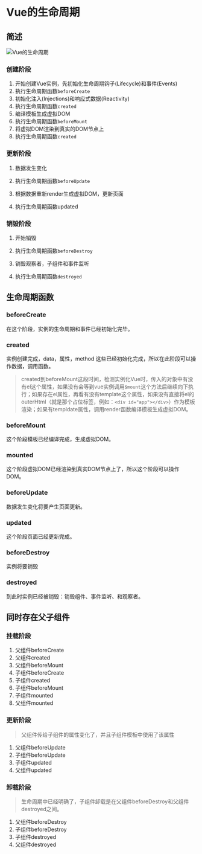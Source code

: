 # Vue的生命周期

## 简述

![Vue的生命周期](https://cn.vuejs.org/images/lifecycle.png)

### 创建阶段

1. 开始创建Vue实例，先初始化生命周期钩子(Lifecycle)和事件(Events)
2. 执行生命周期函数`beforeCreate`
3. 初始化注入(Injections)和响应式数据(Reactivity)
4. 执行生命周期函数`created`
5. 编译模板生成虚拟DOM
6. 执行生命周期函数`beforeMount`
7. 将虚拟DOM渲染到真实的DOM节点上
8. 执行生命周期函数`created`

### 更新阶段

1. 数据发生变化

2. 执行生命周期函数`beforeUpdate`

3. 根据数据重新render生成虚拟DOM，更新页面

4. 执行生命周期函数updated

### 销毁阶段

1. 开始销毁

2. 执行生命周期函数`beforeDestroy`

3. 销毁观察者，子组件和事件监听

4. 执行生命周期函数`destroyed`

## 生命周期函数

### beforeCreate

在这个阶段，实例的生命周期和事件已经初始化完毕。

### created

实例创建完成，data，属性，method 这些已经初始化完成，所以在此阶段可以操作数据，调用函数。

> created到beforeMount这段时间，检测实例化Vue时，传入的对象中有没有el这个属性，如果没有会等到vue实例调用`$mount`这个方法后继续向下执行；如果存在el属性，再看有没有template这个属性，如果没有直接将el的outerHtml（就是那个占位标签，例如：`<div id="app"></div>`）作为模板渲染；如果有templdate属性，调用render函数编译模板生成虚拟DOM。

### beforeMount

这个阶段模板已经编译完成，生成虚拟DOM。

### mounted

这个阶段虚拟DOM已经渲染到真实DOM节点上了，所以这个阶段可以操作DOM。

### beforeUpdate

数据发生变化将要产生页面更新。

### updated

这个阶段页面已经更新完成。

### beforeDestroy

实例将要销毁

### destroyed

到此时实例已经被销毁：销毁组件、事件监听、和观察者。

## 同时存在父子组件

### 挂载阶段

1. 父组件beforeCreate
2. 父组件created
3. 父组件beforeMount
4. 子组件beforeCreate
5. 子组件created
6. 子组件beforeMount
7. 子组件mounted
8. 父组件mounted

### 更新阶段

> 父组件传给子组件的属性变化了，并且子组件模板中使用了该属性

1. 父组件beforeUpdate
2. 子组件beforeUpdate
3. 子组件updated
4. 父组件updated

### 卸载阶段

> 生命周期中已经明确了，子组件卸载是在父组件beforeDestroy和父组件destroyed之间。

1. 父组件beforeDestroy
2. 子组件beforeDestroy
3. 子组件destroyed
4. 父组件destroyed